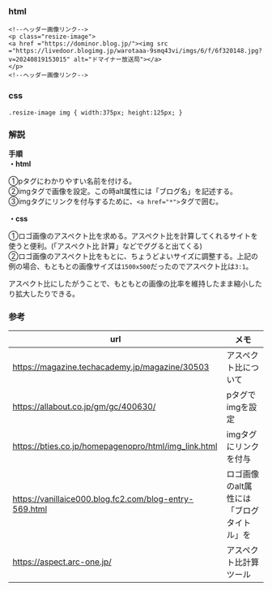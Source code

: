 ### html
```
<!--ヘッダー画像リンク-->
<p class="resize-image">
<a href ="https://dominor.blog.jp/"><img src ="https://livedoor.blogimg.jp/warotaaa-9smq43vi/imgs/6/f/6f320148.jpg?v=20240819153015" alt="ドマイナー放送局"></a>
</p>
<!--ヘッダー画像リンク-->
```

### css
```
.resize-image img { width:375px; height:125px; }
```

### 解説

**手順**  
**・html**

①pタグにわかりやすい名前を付ける。  
②imgタグで画像を設定。この時alt属性には「ブログ名」を記述する。  
③imgタグにリンクを付与するために、`<a href="*">`タグで囲む。

**・css**  

①ロゴ画像のアスペクト比を求める。アスペクト比を計算してくれるサイトを使うと便利。(「アスペクト比 計算」などでググると出てくる)  
②ロゴ画像のアスペクト比をもとに、ちょうどよいサイズに調整する。上記の例の場合、もともとの画像サイズは`1500x500`だったのでアスペクト比は`3:1`。

アスペクト比にしたがうことで、もともとの画像の比率を維持したまま縮小したり拡大したりできる。

### 参考
|url|メモ|
|-|-|
|https://magazine.techacademy.jp/magazine/30503|アスペクト比について|
|https://allabout.co.jp/gm/gc/400630/|pタグでimgを設定|
|https://bties.co.jp/homepagenopro/html/img_link.html|imgタグにリンクを付与|
|https://vanillaice000.blog.fc2.com/blog-entry-569.html|ロゴ画像のalt属性には「ブログタイトル」を|
|https://aspect.arc-one.jp/|アスペクト比計算ツール|
